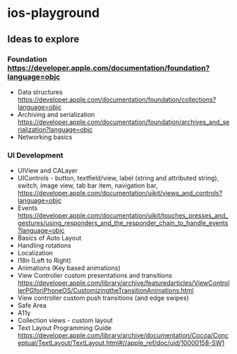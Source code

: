 # ios-playground

## Ideas to explore 
### Foundation https://developer.apple.com/documentation/foundation?language=objc
* Data structures https://developer.apple.com/documentation/foundation/collections?language=objc
* Archiving and serialization https://developer.apple.com/documentation/foundation/archives_and_serialization?language=objc
* Networking basics 
### UI Development
* UIView and CALayer
* UIControls - button, textfield/view, label (string and attributed string), switch, image view, tab bar item, navigation bar, https://developer.apple.com/documentation/uikit/views_and_controls?language=objc
* Events https://developer.apple.com/documentation/uikit/touches_presses_and_gestures/using_responders_and_the_responder_chain_to_handle_events?language=objc
* Basics of Auto Layout
* Handling rotations
* Localization
* I18n (Left to Right)
* Animations (Key based animations)
* View Controller custom presentations and transitions https://developer.apple.com/library/archive/featuredarticles/ViewControllerPGforiPhoneOS/CustomizingtheTransitionAnimations.html
* View controller custom push transitions (and edge swipes)
* Safe Area
* A11y
* Collection views - custom layout
* Text Layout Programming Guide https://developer.apple.com/library/archive/documentation/Cocoa/Conceptual/TextLayout/TextLayout.html#//apple_ref/doc/uid/10000158-SW1
